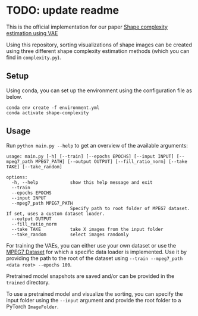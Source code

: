 # TODO: update readme

This is the official implementation for our paper [Shape complexity estimation using VAE]()

Using this repository, sorting visualizations of shape images can be created using three different shape complexity estimation methods (which you can find in `complexity.py`).

## Setup

Using conda, you can set up the environment using the configuration file as below.
```
conda env create -f environment.yml
conda activate shape-complexity
```

## Usage

Run `python main.py --help` to get an overview of the available arguments:

```
usage: main.py [-h] [--train] [--epochs EPOCHS] [--input INPUT] [--mpeg7_path MPEG7_PATH] [--output OUTPUT] [--fill_ratio_norm] [--take TAKE] [--take_random]

options:
  -h, --help            show this help message and exit
  --train
  --epochs EPOCHS
  --input INPUT
  --mpeg7_path MPEG7_PATH
                        Specify path to root folder of MPEG7 dataset. If set, uses a custom dataset loader.
  --output OUTPUT
  --fill_ratio_norm
  --take TAKE           take X images from the input folder
  --take_random         select images randomly
```

For training the VAEs, you can either use your own dataset or use the [MPEG7 Dataset](https://dabi.temple.edu/external/shape/MPEG7/dataset.html) for which a specific data loader is implemented. Use it by providing the path to the root of the dataset using `--train --mpeg7_path <data root> --epochs 100`.

Pretrained model snapshots are saved and/or can be provided in the `trained` directory.

To use a pretrained model and visualize the sorting, you can specify the input folder using the `--input` argument and provide the root folder to a PyTorch `ImageFolder`.


